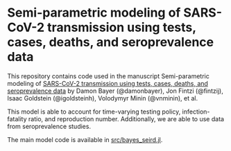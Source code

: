 # Semi-parametric modeling of SARS-CoV-2 transmission using tests, cases, deaths, and seroprevalence data

This repository contains code used in the manuscript Semi-parametric modeling of [SARS-CoV-2 transmission using tests, cases, deaths, and seroprevalence data](https://arxiv.org/abs/2009.02654) by Damon Bayer (@damonbayer), Jon Fintzi (@fintzij), Isaac Goldstein (@igoldsteinh), Volodymyr Minin (@vnminin), et al.

This model is able to account for time-varying testing policy, infection-fatality ratio, and reproduction number.
Additionally, we are able to use data from seroprevalence studies.

The main model code is available in [src/bayes_seird.jl](src/bayes_seird.jl).
